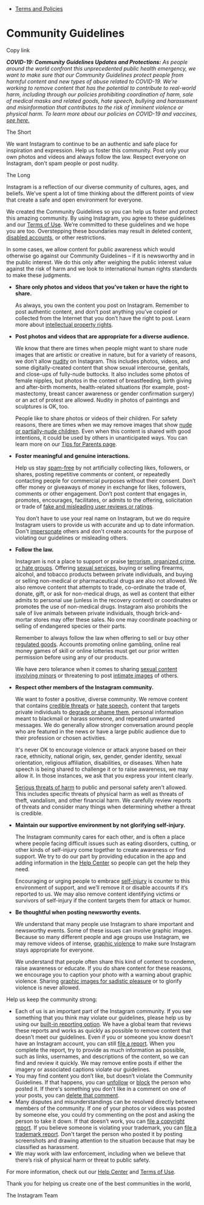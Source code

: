 *   [Terms and Policies](https://help.instagram.com/1417489251945243/?helpref=breadcrumb)

Community Guidelines
====================

Copy link

_**COVID-19: Community Guidelines Updates and Protections:** As people around the world confront this unprecedented public health emergency, we want to make sure that our Community Guidelines protect people from harmful content and new types of abuse related to COVID-19. We’re working to remove content that has the potential to contribute to real-world harm, including through our policies prohibiting coordination of harm, sale of medical masks and related goods, hate speech, bullying and harassment and misinformation that contributes to the risk of imminent violence or physical harm. To learn more about our policies on COVID-19 and vaccines, [see here.](https://help.instagram.com/697825587576762?helpref=faq_content)_

The Short

We want Instagram to continue to be an authentic and safe place for inspiration and expression. Help us foster this community. Post only your own photos and videos and always follow the law. Respect everyone on Instagram, don’t spam people or post nudity.

The Long

Instagram is a reflection of our diverse community of cultures, ages, and beliefs. We’ve spent a lot of time thinking about the different points of view that create a safe and open environment for everyone.

We created the Community Guidelines so you can help us foster and protect this amazing community. By using Instagram, you agree to these guidelines and our [Terms of Use](https://www.instagram.com/legal/terms). We’re committed to these guidelines and we hope you are too. Overstepping these boundaries may result in deleted content, [disabled accounts](https://help.instagram.com/366993040048856?helpref=faq_content), or other restrictions.

In some cases, we allow content for public awareness which would otherwise go against our Community Guidelines – if it is newsworthy and in the public interest. We do this only after weighing the public interest value against the risk of harm and we look to international human rights standards to make these judgments.

*   **Share only photos and videos that you’ve taken or have the right to share.**
    
    As always, you own the content you post on Instagram. Remember to post authentic content, and don’t post anything you’ve copied or collected from the Internet that you don’t have the right to post. Learn more about [intellectual property rights](https://help.instagram.com/126382350847838?helpref=faq_content).
    
*   **Post photos and videos that are appropriate for a diverse audience.**
    
    We know that there are times when people might want to share nude images that are artistic or creative in nature, but for a variety of reasons, we don’t allow [nudity](https://l.instagram.com/?u=https%3A%2F%2Fwww.facebook.com%2Fcommunitystandards%2Fadult_nudity_sexual_activity&e=AT37Gun5mt-lKcjSyhvfO2N05oY5T4dzwmIEY_v2K9xTtCUQsYCukmBW_2AdPrrDk5VXI6tGld9U-GHbi1B4NOzv4ObvlxxA9-49QQ8jCeYITwSlerrf_FSZKHk4paxPm4GOEKAC015tdpJPkDuiQoFNxoEDGpp1LGU2dA) on Instagram. This includes photos, videos, and some digitally-created content that show sexual intercourse, genitals, and close-ups of fully-nude buttocks. It also includes some photos of female nipples, but photos in the context of breastfeeding, birth giving and after-birth moments, health-related situations (for example, post-mastectomy, breast cancer awareness or gender confirmation surgery) or an act of protest are allowed. Nudity in photos of paintings and sculptures is OK, too.
    
    People like to share photos or videos of their children. For safety reasons, there are times when we may remove images that show [nude or partially-nude children](https://l.instagram.com/?u=https%3A%2F%2Fwww.facebook.com%2Fcommunitystandards%2Fchild_nudity_sexual_exploitation&e=AT37Gun5mt-lKcjSyhvfO2N05oY5T4dzwmIEY_v2K9xTtCUQsYCukmBW_2AdPrrDk5VXI6tGld9U-GHbi1B4NOzv4ObvlxxA9-49QQ8jCeYITwSlerrf_FSZKHk4paxPm4GOEKAC015tdpJPkDuiQoFNxoEDGpp1LGU2dA). Even when this content is shared with good intentions, it could be used by others in unanticipated ways. You can learn more on our [Tips for Parents page](https://help.instagram.com/154475974694511/?helpref=faq_content).
    
*   **Foster meaningful and genuine interactions.**
    
    Help us stay [spam-free](https://l.instagram.com/?u=https%3A%2F%2Fwww.facebook.com%2Fcommunitystandards%2Fspam&e=AT37Gun5mt-lKcjSyhvfO2N05oY5T4dzwmIEY_v2K9xTtCUQsYCukmBW_2AdPrrDk5VXI6tGld9U-GHbi1B4NOzv4ObvlxxA9-49QQ8jCeYITwSlerrf_FSZKHk4paxPm4GOEKAC015tdpJPkDuiQoFNxoEDGpp1LGU2dA) by not artificially collecting likes, followers, or shares, posting repetitive comments or content, or repeatedly contacting people for commercial purposes without their consent. Don’t offer money or giveaways of money in exchange for likes, followers, comments or other engagement. Don’t post content that engages in, promotes, encourages, facilitates, or admits to the offering, solicitation or trade of [fake and misleading user reviews or ratings](https://l.instagram.com/?u=https%3A%2F%2Fwww.facebook.com%2Fcommunitystandards%2Ffraud_deception&e=AT37Gun5mt-lKcjSyhvfO2N05oY5T4dzwmIEY_v2K9xTtCUQsYCukmBW_2AdPrrDk5VXI6tGld9U-GHbi1B4NOzv4ObvlxxA9-49QQ8jCeYITwSlerrf_FSZKHk4paxPm4GOEKAC015tdpJPkDuiQoFNxoEDGpp1LGU2dA).
    
    You don’t have to use your real name on Instagram, but we do require Instagram users to provide us with accurate and up to date information. Don't [impersonate](https://l.instagram.com/?u=https%3A%2F%2Fwww.facebook.com%2Fcommunitystandards%2Fmisrepresentation&e=AT37Gun5mt-lKcjSyhvfO2N05oY5T4dzwmIEY_v2K9xTtCUQsYCukmBW_2AdPrrDk5VXI6tGld9U-GHbi1B4NOzv4ObvlxxA9-49QQ8jCeYITwSlerrf_FSZKHk4paxPm4GOEKAC015tdpJPkDuiQoFNxoEDGpp1LGU2dA) others and don't create accounts for the purpose of violating our guidelines or misleading others.
    
*   **Follow the law.**
    
    Instagram is not a place to support or praise [terrorism, organized crime, or hate groups](https://l.instagram.com/?u=https%3A%2F%2Fwww.facebook.com%2Fcommunitystandards%2Fdangerous_individuals_organizations&e=AT37Gun5mt-lKcjSyhvfO2N05oY5T4dzwmIEY_v2K9xTtCUQsYCukmBW_2AdPrrDk5VXI6tGld9U-GHbi1B4NOzv4ObvlxxA9-49QQ8jCeYITwSlerrf_FSZKHk4paxPm4GOEKAC015tdpJPkDuiQoFNxoEDGpp1LGU2dA). Offering [sexual services](https://l.instagram.com/?u=https%3A%2F%2Fwww.facebook.com%2Fcommunitystandards%2Fsexual_solicitation&e=AT37Gun5mt-lKcjSyhvfO2N05oY5T4dzwmIEY_v2K9xTtCUQsYCukmBW_2AdPrrDk5VXI6tGld9U-GHbi1B4NOzv4ObvlxxA9-49QQ8jCeYITwSlerrf_FSZKHk4paxPm4GOEKAC015tdpJPkDuiQoFNxoEDGpp1LGU2dA), buying or selling firearms, alcohol, and tobacco products between private individuals, and buying or selling non-medical or pharmaceutical drugs are also not allowed. We also remove content that attempts to trade, co-ordinate the trade of, donate, gift, or ask for non-medical drugs, as well as content that either admits to personal use (unless in the recovery context) or coordinates or promotes the use of non-medical drugs. Instagram also prohibits the sale of live animals between private individuals, though brick-and-mortar stores may offer these sales. No one may coordinate poaching or selling of endangered species or their parts.
    
    Remember to always follow the law when offering to sell or buy other [regulated goods](https://l.instagram.com/?u=https%3A%2F%2Fwww.facebook.com%2Fcommunitystandards%2Fregulated_goods&e=AT37Gun5mt-lKcjSyhvfO2N05oY5T4dzwmIEY_v2K9xTtCUQsYCukmBW_2AdPrrDk5VXI6tGld9U-GHbi1B4NOzv4ObvlxxA9-49QQ8jCeYITwSlerrf_FSZKHk4paxPm4GOEKAC015tdpJPkDuiQoFNxoEDGpp1LGU2dA). Accounts promoting online gambling, online real money games of skill or online lotteries must get our prior written permission before using any of our products.
    
    We have zero tolerance when it comes to sharing [sexual content involving minors](https://l.instagram.com/?u=https%3A%2F%2Fwww.facebook.com%2Fcommunitystandards%2Fchild_nudity_sexual_exploitation&e=AT37Gun5mt-lKcjSyhvfO2N05oY5T4dzwmIEY_v2K9xTtCUQsYCukmBW_2AdPrrDk5VXI6tGld9U-GHbi1B4NOzv4ObvlxxA9-49QQ8jCeYITwSlerrf_FSZKHk4paxPm4GOEKAC015tdpJPkDuiQoFNxoEDGpp1LGU2dA) or threatening to post [intimate images](https://l.instagram.com/?u=https%3A%2F%2Fwww.facebook.com%2Fcommunitystandards%2Fsexual_exploitation_adults&e=AT37Gun5mt-lKcjSyhvfO2N05oY5T4dzwmIEY_v2K9xTtCUQsYCukmBW_2AdPrrDk5VXI6tGld9U-GHbi1B4NOzv4ObvlxxA9-49QQ8jCeYITwSlerrf_FSZKHk4paxPm4GOEKAC015tdpJPkDuiQoFNxoEDGpp1LGU2dA) of others.
    
*   **Respect other members of the Instagram community.**
    
    We want to foster a positive, diverse community. We remove content that contains [credible threats](https://l.instagram.com/?u=https%3A%2F%2Fwww.facebook.com%2Fcommunitystandards%2Fcredible_violence&e=AT37Gun5mt-lKcjSyhvfO2N05oY5T4dzwmIEY_v2K9xTtCUQsYCukmBW_2AdPrrDk5VXI6tGld9U-GHbi1B4NOzv4ObvlxxA9-49QQ8jCeYITwSlerrf_FSZKHk4paxPm4GOEKAC015tdpJPkDuiQoFNxoEDGpp1LGU2dA) or [hate speech](https://l.instagram.com/?u=https%3A%2F%2Fwww.facebook.com%2Fcommunitystandards%2Fhate_speech&e=AT37Gun5mt-lKcjSyhvfO2N05oY5T4dzwmIEY_v2K9xTtCUQsYCukmBW_2AdPrrDk5VXI6tGld9U-GHbi1B4NOzv4ObvlxxA9-49QQ8jCeYITwSlerrf_FSZKHk4paxPm4GOEKAC015tdpJPkDuiQoFNxoEDGpp1LGU2dA), content that targets private individuals to [degrade or shame them](https://l.instagram.com/?u=https%3A%2F%2Fwww.facebook.com%2Fcommunitystandards%2Fbullying&e=AT37Gun5mt-lKcjSyhvfO2N05oY5T4dzwmIEY_v2K9xTtCUQsYCukmBW_2AdPrrDk5VXI6tGld9U-GHbi1B4NOzv4ObvlxxA9-49QQ8jCeYITwSlerrf_FSZKHk4paxPm4GOEKAC015tdpJPkDuiQoFNxoEDGpp1LGU2dA), personal information meant to blackmail or harass someone, and repeated unwanted messages. We do generally allow stronger conversation around people who are featured in the news or have a large public audience due to their profession or chosen activities.
    
    It's never OK to encourage violence or attack anyone based on their race, ethnicity, national origin, sex, gender, gender identity, sexual orientation, religious affiliation, disabilities, or diseases. When hate speech is being shared to challenge it or to raise awareness, we may allow it. In those instances, we ask that you express your intent clearly.
    
    [Serious threats of harm](https://l.instagram.com/?u=https%3A%2F%2Fwww.facebook.com%2Fcommunitystandards%2Fcredible_violence&e=AT37Gun5mt-lKcjSyhvfO2N05oY5T4dzwmIEY_v2K9xTtCUQsYCukmBW_2AdPrrDk5VXI6tGld9U-GHbi1B4NOzv4ObvlxxA9-49QQ8jCeYITwSlerrf_FSZKHk4paxPm4GOEKAC015tdpJPkDuiQoFNxoEDGpp1LGU2dA) to public and personal safety aren't allowed. This includes specific threats of physical harm as well as threats of theft, vandalism, and other financial harm. We carefully review reports of threats and consider many things when determining whether a threat is credible.
    
*   **Maintain our supportive environment by not glorifying self-injury.**
    
    The Instagram community cares for each other, and is often a place where people facing difficult issues such as eating disorders, cutting, or other kinds of self-injury come together to create awareness or find support. We try to do our part by providing education in the app and adding information in the [Help Center](https://help.instagram.com/) so people can get the help they need.
    
    Encouraging or urging people to embrace [self-injury](https://l.instagram.com/?u=https%3A%2F%2Fwww.facebook.com%2Fcommunitystandards%2Fsuicide_self_injury_violence&e=AT37Gun5mt-lKcjSyhvfO2N05oY5T4dzwmIEY_v2K9xTtCUQsYCukmBW_2AdPrrDk5VXI6tGld9U-GHbi1B4NOzv4ObvlxxA9-49QQ8jCeYITwSlerrf_FSZKHk4paxPm4GOEKAC015tdpJPkDuiQoFNxoEDGpp1LGU2dA) is counter to this environment of support, and we’ll remove it or disable accounts if it’s reported to us. We may also remove content identifying victims or survivors of self-injury if the content targets them for attack or humor.
    
*   **Be thoughtful when posting newsworthy events.**
    
    We understand that many people use Instagram to share important and newsworthy events. Some of these issues can involve graphic images. Because so many different people and age groups use Instagram, we may remove videos of intense, [graphic violence](https://l.instagram.com/?u=https%3A%2F%2Fwww.facebook.com%2Fcommunitystandards%2Fgraphic_violence&e=AT37Gun5mt-lKcjSyhvfO2N05oY5T4dzwmIEY_v2K9xTtCUQsYCukmBW_2AdPrrDk5VXI6tGld9U-GHbi1B4NOzv4ObvlxxA9-49QQ8jCeYITwSlerrf_FSZKHk4paxPm4GOEKAC015tdpJPkDuiQoFNxoEDGpp1LGU2dA) to make sure Instagram stays appropriate for everyone.
    
    We understand that people often share this kind of content to condemn, raise awareness or educate. If you do share content for these reasons, we encourage you to caption your photo with a warning about graphic violence. Sharing [graphic images for sadistic pleasure](https://l.instagram.com/?u=https%3A%2F%2Fwww.facebook.com%2Fcommunitystandards%2Fcruel_insensitive&e=AT37Gun5mt-lKcjSyhvfO2N05oY5T4dzwmIEY_v2K9xTtCUQsYCukmBW_2AdPrrDk5VXI6tGld9U-GHbi1B4NOzv4ObvlxxA9-49QQ8jCeYITwSlerrf_FSZKHk4paxPm4GOEKAC015tdpJPkDuiQoFNxoEDGpp1LGU2dA) or to glorify violence is never allowed.
    

Help us keep the community strong:

*   Each of us is an important part of the Instagram community. If you see something that you think may violate our guidelines, please help us by using our [built-in reporting option](https://help.instagram.com/165828726894770?helpref=faq_content). We have a global team that reviews these reports and works as quickly as possible to remove content that doesn’t meet our guidelines. Even if you or someone you know doesn’t have an Instagram account, you can still [file a report](https://help.instagram.com/contact/383679321740945). When you complete the report, try to provide as much information as possible, such as links, usernames, and descriptions of the content, so we can find and review it quickly. We may remove entire posts if either the imagery or associated captions violate our guidelines.
*   You may find content you don’t like, but doesn’t violate the Community Guidelines. If that happens, you can [unfollow](https://help.instagram.com/286340048138725?helpref=faq_content) or [block](https://help.instagram.com/426700567389543/?helpref=faq_content) the person who posted it. If there's something you don't like in a comment on one of your posts, you can [delete that comment](https://help.instagram.com/289098941190483?helpref=faq_content).
*   Many disputes and misunderstandings can be resolved directly between members of the community. If one of your photos or videos was posted by someone else, you could try commenting on the post and asking the person to take it down. If that doesn’t work, you can [file a copyright report](https://help.instagram.com/126382350847838?helpref=faq_content). If you believe someone is violating your trademark, you can [file a trademark report](https://help.instagram.com/222826637847963?helpref=faq_content). Don't target the person who posted it by posting screenshots and drawing attention to the situation because that may be classified as harassment.
*   We may work with law enforcement, including when we believe that there’s risk of physical harm or threat to public safety.

For more information, check out our [Help Center](https://help.instagram.com/) and [Terms of Use](https://l.instagram.com/?u=http%3A%2F%2Finstagram.com%2Flegal%2Fterms%2F%23&e=AT37Gun5mt-lKcjSyhvfO2N05oY5T4dzwmIEY_v2K9xTtCUQsYCukmBW_2AdPrrDk5VXI6tGld9U-GHbi1B4NOzv4ObvlxxA9-49QQ8jCeYITwSlerrf_FSZKHk4paxPm4GOEKAC015tdpJPkDuiQoFNxoEDGpp1LGU2dA).

Thank you for helping us create one of the best communities in the world,

The Instagram Team